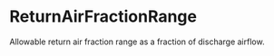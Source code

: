 ReturnAirFractionRange
======================

Allowable return air fraction range as a fraction of discharge airflow.
